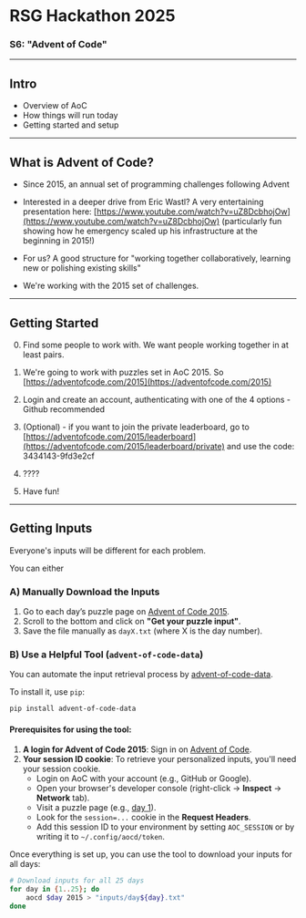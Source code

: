 # RSG Hackathon 2025
### S6: "Advent of Code"  

---

## Intro

- Overview of AoC 
- How things will run today
- Getting started and setup

---

## What is Advent of Code?

- Since 2015, an annual set of programming challenges following Advent
  
- Interested in a deeper drive from Eric Wastl? A very entertaining presentation here: [https://www.youtube.com/watch?v=uZ8DcbhojOw](https://www.youtube.com/watch?v=uZ8DcbhojOw)
 (particularly fun showing how he emergency scaled up his infrastructure at the beginning in 2015!)

- For us? A good structure for "working together collaboratively, learning new or polishing existing skills"

- We're working with the 2015 set of challenges. 

---

## Getting Started

0. Find some people to work with. We want people working together in at least pairs.
  
1. We're going to work with puzzles set in AoC 2015. So [https://adventofcode.com/2015](https://adventofcode.com/2015)
2. Login and create an account, authenticating with one of the 4 options - Github recommended
3. (Optional) - if you want to join the private leaderboard, go to [https://adventofcode.com/2015/leaderboard](https://adventofcode.com/2015/leaderboard/private) and use the code: 3434143-9fd3e2cf
4. ????
5. Have fun!
---

## Getting Inputs

Everyone's inputs will be different for each problem. 

You can either

### A) Manually Download the Inputs
1. Go to each day’s puzzle page on [Advent of Code 2015](https://adventofcode.com/2015).
2. Scroll to the bottom and click on **"Get your puzzle input"**.
3. Save the file manually as `dayX.txt` (where X is the day number).

### B) Use a Helpful Tool (`advent-of-code-data`)
You can automate the input retrieval process by [advent-of-code-data](https://github.com/wimglenn/advent-of-code-data).

To install it, use `pip`:

```bash
pip install advent-of-code-data
```

#### Prerequisites for using the tool:
1. **A login for Advent of Code 2015**: Sign in on [Advent of Code](https://adventofcode.com/2015).
2. **Your session ID cookie**: To retrieve your personalized inputs, you'll need your session cookie.
   - Login on AoC with your account (e.g., GitHub or Google).
   - Open your browser's developer console (right-click → **Inspect** → **Network** tab).
   - Visit a puzzle page (e.g., [day 1](https://adventofcode.com/2015/day/1/input)).
   - Look for the `session=...` cookie in the **Request Headers**.
   - Add this session ID to your environment by setting `AOC_SESSION` or by writing it to `~/.config/aocd/token`.

Once everything is set up, you can use the tool to download your inputs for all days:

```bash
# Download inputs for all 25 days
for day in {1..25}; do
    aocd $day 2015 > "inputs/day${day}.txt"
done
```

